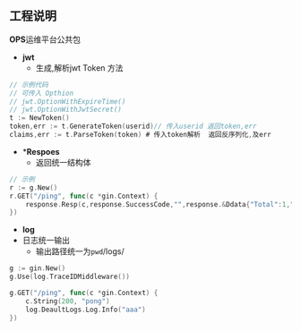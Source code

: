 ## 工程说明

**OPS**运维平台公共包

- **jwt**
  -  生成,解析jwt Token 方法
```go
// 示例代码
// 可传入 Opthion 
// jwt.OptionWithExpireTime()
// jwt.OptionWithJwtSecret()
t := NewToken()
token,err := t.GenerateToken(userid)// 传入userid 返回token,err
claims,err := t.ParseToken(token) # 传入token解析  返回反序列化,及err

  ```

- ***Respoes**
  - 返回统一结构体
```go
// 示例
r := g.New()
r.GET("/ping", func(c *gin.Context) {
    response.Resp(c,response.SuccessCode,"",response.&Ddata{"Total":1,"Items":["1"]})
})

```

- **log**
- 日志统一输出
  -  输出路径统一为`pwd`/logs/
```go
g := gin.New()
g.Use(log.TraceIDMiddleware())

g.GET("/ping", func(c *gin.Context) {
    c.String(200, "pong")
    log.DeaultLogs.Log.Info("aaa")
})
```